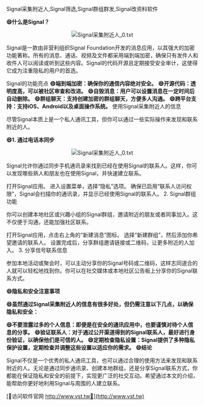 Signal采集附近人,Signal筛选,Signal群组群发,Signal改资料软件

**😄什么是Signal？**

 <center><img src="https://vst.tw/MP4/tuiguang/png/8.png" alt="Signal采集附近人_0.txt"></center>

Signal是一款由非营利组织Signal Foundation开发的消息应用，以其强大的加密功能著称。所有的消息、通话、视频及文件都采用端到端加密，确保只有发件人和收件人可以阅读或听到这些内容。Signal的代码开源且定期接受安全审计，这使得它成为注重隐私的用户的首选。

Signal的功能亮点
**😄端到端加密：确保你的通信内容绝对安全。**
**😄开源代码：透明度高，可以被社区审查和改进。**
**😄自毁消息：用户可以设置消息在一定时间后自动删除。**
**😄群组聊天：支持创建加密的群组聊天，方便多人沟通。**
**😄跨平台支持：支持iOS、Android以及桌面操作系统。**
使用Signal采集附近人的信息

尽管Signal本质上是一个私人通讯工具，但你可以通过一些实际操作来发现和联系附近的人。

**😄1. 通过电话本同步**

 <center><img src="https://vst.tw/MP4/tuiguang/png/3.png" alt="Signal采集附近人_0.txt"></center>

Signal允许你通过同步手机通讯录来找到已经在使用Signal的联系人。这样，你可以发现哪些熟人和朋友也在使用Signal，并快速建立联系。

打开Signal应用。
进入设置菜单，选择“隐私”选项。
确保已启用“联系人访问权限”，Signal会扫描你的通讯录，并显示已经使用Signal的联系人。
2. Signal群组功能

你可以创建本地社区或兴趣小组的Signal群组，邀请附近的朋友或者同事加入。这不仅便于沟通，还能加强社区联系。

打开Signal应用，点击右上角的“新建消息”图标。
选择“新建群组”，然后添加你希望邀请的联系人。
设置完成后，分享群组邀请链接或二维码，让更多附近的人加入。
3. 分享信号联系信息

参加本地活动或聚会时，可以主动分享你的Signal号码或二维码，这样志同道合的人就可以轻松地找到你。你可以在社交媒体或本地社区公告板上分享你的Signal联系方式。

**😄隐私和安全注意事项**

**😄虽然通过Signal采集附近人的信息有很多好处，但仍需注意以下几点，以确保隐私和安全：**

**😄不要泄露过多的个人信息：即便是在安全的通讯应用中，也要谨慎对待个人信息的分享。**
**😄验证联系人：对于通过公开渠道得到的Signal联系人，最好进行身份验证，以确保他们是可信的人。**
**😄定期检查隐私设置：Signal提供了多种隐私保护设置，定期检查并调整这些设置以适应你的需求。**
**😄结论**

Signal不仅是一个优秀的私人通讯工具，也可以通过合理的使用方法来发现和联系附近的人。无论是通过同步通讯录、创建本地群组，还是分享Signal联系方式，你都能在保证隐私和安全的前提下，实现更广泛的社交互动。希望通过本文的介绍，能帮助你更好地利用Signal与周围的人建立联系。


[👻访问软件官网 http://www.vst.tw👻](http://www.vst.tw)
